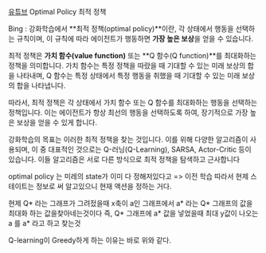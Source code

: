 [유튜브](https://youtu.be/cn7IAfgPasE?si=jVpvJvzfYTO1mL8x)
Optimal Policy
최적 정책

Bing : 강화학습에서 **최적 정책(optimal policy)**이란, 각 상태에서 행동을 선택하는 규칙이며, 이 규칙에 따라 에이전트가 행동하면 **가장 높은 보상**을 얻을 수 있습니다.

최적 정책은 **가치 함수(value function)** 또는 **Q 함수(Q function)**를 최대화하는 정책을 의미합니다. 가치 함수는 특정 정책을 따랐을 때 기대할 수 있는 미래 보상의 합을 나타내며, Q 함수는 특정 상태에서 특정 행동을 취했을 때 기대할 수 있는 미래 보상의 합을 나타냅니다.

따라서, 최적 정책은 각 상태에서 가치 함수 또는 Q 함수를 최대화하는 행동을 선택하는 정책입니다. 이는 에이전트가 항상 최선의 행동을 선택하도록 하여, 장기적으로 가장 높은 보상을 얻을 수 있게 합니다.

강화학습의 목표는 이러한 최적 정책을 찾는 것입니다. 이를 위해 다양한 알고리즘이 사용되며, 이 중 대표적인 것으로는 Q-러닝(Q-Learning), SARSA, Actor-Critic 등이 있습니다. 이들 알고리즘은 서로 다른 방식으로 최적 정책을 탐색하고 근사합니다

optimal policy 는 미레의 state가 이미 다 정해저있다고 => 이전 학습
따라서 현제 스테이트는 정보로 써 알고있으니 현재 액션을 정하는 거다.

현제 Q* 라는 그래프가 그려젔을때
x축이 a인 그래프에서 
a* 라는 Q* 그래프의 값을 최대화 하는 값을찾아네는것이다
즉, Q* 그래프에 a* 값을 넣었을때 최대 y값이 나오는 a 를 a* 라고 하고 찾는것

Q-learning이 Greedy하게 하는 이유는 바로 위와 같다.
